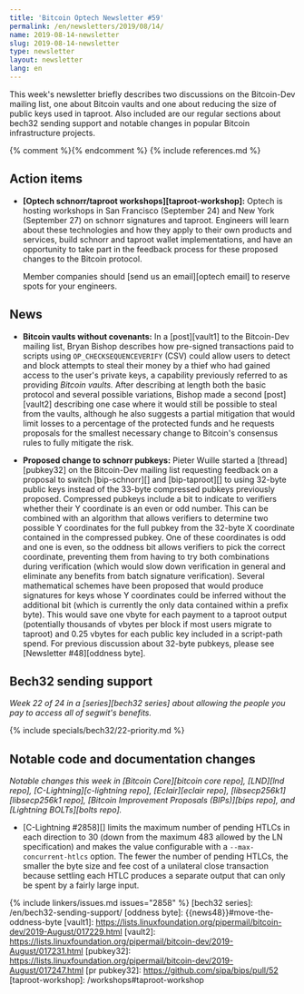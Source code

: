```yaml
---
title: 'Bitcoin Optech Newsletter #59'
permalink: /en/newsletters/2019/08/14/
name: 2019-08-14-newsletter
slug: 2019-08-14-newsletter
type: newsletter
layout: newsletter
lang: en
---
```

This week's newsletter briefly describes two discussions on the
Bitcoin-Dev mailing list, one about Bitcoin vaults and one about
reducing the size of public keys used in taproot.  Also included are our
regular sections about bech32 sending support and notable changes in
popular Bitcoin infrastructure projects.

{% comment %}<!-- include references.md below the fold but above any Jekyll/Liquid variables-->{% endcomment %}
{% include references.md %}

## Action items

- **[Optech schnorr/taproot workshops][taproot-workshop]:**  Optech is hosting
  workshops in San Francisco (September 24) and New York (September 27) on
  schnorr signatures and taproot. Engineers will learn about these technologies
  and how they apply to their own products and services, build schnorr and
  taproot wallet implementations, and have an opportunity to take part in the
  feedback process for these proposed changes to the Bitcoin protocol.

  Member companies should [send us an email][optech email] to reserve spots for
  your engineers.

## News

- **Bitcoin vaults without covenants:** In a [post][vault1] to the
  Bitcoin-Dev mailing list, Bryan Bishop describes how pre-signed
  transactions paid to scripts using `OP_CHECKSEQUENCEVERIFY` (CSV)
  could allow users to detect and block attempts to steal their money by
  a thief who had gained access to the user's private keys, a capability
  previously referred to as providing *Bitcoin vaults.*  After
  describing at length both the basic protocol and several possible
  variations, Bishop made a second [post][vault2] describing one case
  where it would still be possible to steal from the vaults, although he
  also suggests a partial mitigation that would limit losses to a
  percentage of the protected funds and he requests proposals for the
  smallest necessary change to Bitcoin's consensus rules to fully
  mitigate the risk.

- **Proposed change to schnorr pubkeys:** Pieter Wuille started a
  [thread][pubkey32] on the Bitcoin-Dev mailing list requesting feedback
  on a proposal to switch [bip-schnorr][] and [bip-taproot][] to using
  32-byte public keys instead of the 33-byte compressed pubkeys
  previously proposed.  Compressed pubkeys include a bit to indicate to
  verifiers whether their Y coordinate is an even or odd number.
  This can be combined with an algorithm that allows verifiers to
  determine two possible Y coordinates for the full pubkey from the
  32-byte X coordinate contained in the compressed pubkey.  One of these
  coordinates is odd and one is even, so the oddness bit allows
  verifiers to pick the correct coordinate, preventing them from having
  to try both combinations during verification (which would slow down
  verification in general and eliminate any benefits from
  batch signature verification).  Several
  <span title="voodoo">mathematical</span> schemes have been proposed
  that would produce signatures for keys whose Y coordinates could be
  inferred without the additional bit (which is currently the only data
  contained within a prefix byte).  This would save one vbyte for each
  payment to a taproot output (potentially thousands of vbytes per block
  if most users migrate to taproot) and 0.25 vbytes for each public key
  included in a script-path spend.  For previous discussion about
  32-byte pubkeys, please see [Newsletter #48][oddness byte].

## Bech32 sending support

*Week 22 of 24 in a [series][bech32 series] about allowing the people
you pay to access all of segwit's benefits.*

{% include specials/bech32/22-priority.md %}

## Notable code and documentation changes

*Notable changes this week in [Bitcoin Core][bitcoin core repo],
[LND][lnd repo], [C-Lightning][c-lightning repo], [Eclair][eclair repo],
[libsecp256k1][libsecp256k1 repo], [Bitcoin Improvement Proposals
(BIPs)][bips repo], and [Lightning BOLTs][bolts repo].*

- [C-Lightning #2858][] limits the maximum number of pending HTLCs in
  each direction to 30 (down from the maximum 483 allowed by the LN
  specification) and makes the value configurable with a
  `--max-concurrent-htlcs` option.  The fewer the number of pending
  HTLCs, the smaller the byte size and fee cost of a unilateral close transaction
  because settling each HTLC produces a separate output that can only be
  spent by a fairly large input.

{% include linkers/issues.md issues="2858" %}
[bech32 series]: /en/bech32-sending-support/
[oddness byte]: {{news48}}#move-the-oddness-byte
[vault1]: https://lists.linuxfoundation.org/pipermail/bitcoin-dev/2019-August/017229.html
[vault2]: https://lists.linuxfoundation.org/pipermail/bitcoin-dev/2019-August/017231.html
[pubkey32]: https://lists.linuxfoundation.org/pipermail/bitcoin-dev/2019-August/017247.html
[pr pubkey32]: https://github.com/sipa/bips/pull/52
[taproot-workshop]: /workshops#taproot-workshop
